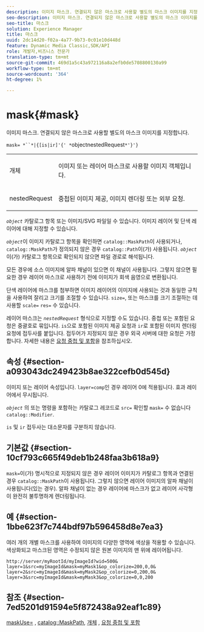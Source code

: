 ```yaml
---
description: 이미지 마스크. 연결되지 않은 마스크로 사용할 별도의 마스크 이미지를 지정합니다.
seo-description: 이미지 마스크. 연결되지 않은 마스크로 사용할 별도의 마스크 이미지를 지정합니다.
seo-title: 마스크
solution: Experience Manager
title: 마스크
uuid: 2dc14d20-f02a-4a77-9b73-0c01e10d448d
feature: Dynamic Media Classic,SDK/API
role: 개발자,비즈니스 전문가
translation-type: tm+mt
source-git-commit: 469d1a5c43a972116a8a2efb0de5708800130a99
workflow-type: tm+mt
source-wordcount: '364'
ht-degree: 1%

---
```



# mask{#mask}

이미지 마스크. 연결되지 않은 마스크로 사용할 별도의 마스크 이미지를 지정합니다.

`mask= *``*|{[is|ir]'{' *`objectnestedRequest`*'}'}`

<table id="simpletable_F5A8CD8D7E9B48DAB3C8184E8FE60D9B"> 
 <tr class="strow"> 
  <td class="stentry"> <p><span class="varname"> 개체</span> </p></td> 
  <td class="stentry"> <p>이미지 또는 레이어 마스크로 사용할 이미지 객체입니다. </p></td> 
 </tr> 
 <tr class="strow"> 
  <td class="stentry"> <p><span class="varname"> nestedRequest</span> </p></td> 
  <td class="stentry"> <p>중첩된 이미지 제공, 이미지 렌더링 또는 외부 요청. </p></td> 
 </tr> 
</table>

*`object`* 카탈로그 항목 또는 이미지/SVG 파일일 수 있습니다. 이미지 레이어 및 단색 레이어에 대해 지정할 수 있습니다.

*`object`*&#x200B;이 이미지 카탈로그 항목을 확인하면 `catalog::MaskPath`이 사용되거나, `catalog::MaskPath`가 정의되지 않은 경우 `catalog::Path`이(가) 사용됩니다. *`object`*&#x200B;이(가) 카탈로그 항목으로 확인되지 않으면 파일 경로로 해석됩니다.

모든 경우에 소스 이미지에 알파 채널이 있으면 이 채널이 사용됩니다. 그렇지 않으면 필요한 경우 레이어 마스크로 사용하기 전에 이미지가 회색 음영으로 변환됩니다.

단색 레이어에 마스크를 첨부하면 이미지 레이어의 이미지에 사용되는 것과 동일한 규칙을 사용하여 잘리고 크기를 조절할 수 있습니다. `size=`, 또는 마스크를 크기 조절하는 데 사용할  `scale=`  `res=` 수 있습니다.

레이어 마스크는 *`nestedRequest`* 형식으로 지정할 수도 있습니다. 중첩 또는 포함된 요청은 중괄호로 묶입니다. `is`으로 포함된 이미지 제공 요청과 `ir`로 포함된 이미지 렌더링 요청에 접두사를 붙입니다. 접두어가 지정되지 않은 경우 외국 서버에 대한 요청은 가정합니다. 자세한 내용은 [요청 중첩 및 포함](../../../../../is-api/http-ref/image-serving-api-ref/c-http-protocol-reference/c-syntax-and-features/r-request-nesting-and-embedding.md#reference-38ec66d4062046589e16c39bf1c6049b)을 참조하십시오.

## 속성 {#section-a093043dc249423b8ae322cefb0d545d}

이미지 또는 레이어 속성입니다. `layer=comp`인 경우 레이어 0에 적용됩니다. 효과 레이어에서 무시됩니다.

*`object`* 의 또는 명령을 포함하는 카탈로그 레코드로  `src=` 확인할  `mask=` 수 없습니다 `catalog::Modifier`.

`is` 및 `ir` 접두사는 대소문자를 구분하지 않습니다.

## 기본값 {#section-10cf793c665f49deb1b248faa3b618a9}

`mask=`이(가) 명시적으로 지정되지 않은 경우 레이어 이미지가 카탈로그 항목과 연결된 경우 `catalog::MaskPath`이 사용됩니다. 그렇지 않으면 레이어 이미지의 알파 채널이 사용됩니다(있는 경우). 알파 채널이 없는 경우 레이어에 마스크가 없고 레이어 사각형이 완전히 불투명하게 렌더링됩니다.

## 예 {#section-1bbe623f7c744bdf97b596458d8e7ea3}

여러 개의 개별 마스크를 사용하여 이미지의 다양한 영역에 색상을 적용할 수 있습니다. 색상화되고 마스크된 영역은 수정되지 않은 원본 이미지의 맨 위에 레이어됩니다.

`http://server/myRootId/myImageId?wid=500& layer=1&src=myImageId&mask=myMask1&op_colorize=200,0,0& layer=2&src=myImageId&mask=myMask2&op_colorize=0,200,0& layer=3&src=myImageId&mask=myMask3&op_colorize=0,0,200`

## 참조 {#section-7ed5201d91594e5f872438a92eaf1c89}

[maskUse=](../../../../../is-api/http-ref/image-serving-api-ref/c-http-protocol-reference/c-command-reference/r-maskuse.md#reference-9bb1fb5eee4a4bd38f33dadc1a752464) ,  [catalog::MaskPath](/help/aem-is-ir-api/is-api/image-catalog/image-serving-api-ref/c-image-catalog-reference/c-image-svg-data-reference/c-image-data-reference/r-maskpath-cat.md),  [개체](../../../../../is-api/http-ref/image-serving-api-ref/c-http-protocol-reference/c-data-types/r-object.md#reference-2591bd24548d462782c68d138ef795a0) ,  [요청 중첩 및 포함](../../../../../is-api/http-ref/image-serving-api-ref/c-http-protocol-reference/c-syntax-and-features/r-request-nesting-and-embedding.md#reference-38ec66d4062046589e16c39bf1c6049b)

